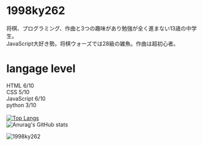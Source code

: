 # 1998ky262
将棋、プログラミング、作曲と3つの趣味があり勉強が全く進まない13歳の中学生。<br>
JavaScript大好き勢。将棋ウォーズでは28級の雑魚。作曲は超初心者。<br>
# langage level
HTML 6/10<br>
CSS  5/10<br>
JavaScript 6/10<br>
python 3/10<br><br>
[![Top Langs](https://github-readme-stats.vercel.app/api/top-langs/?username=1998ky262
)](https://github.com/anuraghazra/github-readme-stats)
<br>
![Anurag's GitHub stats](https://github-readme-stats.vercel.app/api?username=1998ky262)

<p align="left"> <img src="https://komarev.com/ghpvc/?username=1998ky262&label=Profile%20views&color=0e75b6&style=flat" alt="1998ky262"></p> 
